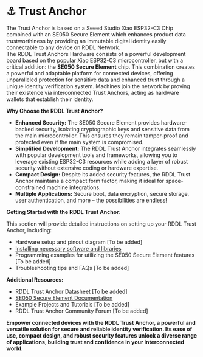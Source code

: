 # ⚓ Trust Anchor

The Trust Anchor is based on a Seeed Studio Xiao ESP32-C3 Chip combined with an SE050 Secure Element which enhances product data trustworthiness by providing an immutable digital identity easily connectable to any device on RDDL Network.\
The RDDL Trust Anchors Hardware consists of a powerful development board based on the popular Xiao ESP32-C3 microcontroller, but with a critical addition: the **SE050 Secure Element** chip. This combination creates a powerful and adaptable platform for connected devices, offering unparalleled protection for sensitive data and enhanced trust through a unique identity verification system. Machines join the network by proving their existence via interconnected Trust Anchors, acting as hardware wallets that establish their identity.

**Why Choose the RDDL Trust Anchor?**

* **Enhanced Security:** The SE050 Secure Element provides hardware-backed security, isolating cryptographic keys and sensitive data from the main microcontroller. This ensures they remain tamper-proof and protected even if the main system is compromised.
* **Simplified Development:** The RDDL Trust Anchor integrates seamlessly with popular development tools and frameworks, allowing you to leverage existing ESP32-C3 resources while adding a layer of robust security without extensive coding or hardware expertise.
* **Compact Design:** Despite its added security features, the RDDL Trust Anchor maintains a compact form factor, making it ideal for space-constrained machine integrations.
* **Multiple Applications:** Secure boot, data encryption, secure storage, user authentication, and more – the possibilities are endless!



**Getting Started with the RDDL Trust Anchor:**

This section will provide detailed instructions on setting up your RDDL Trust Anchor, including:

* Hardware setup and pinout diagram \[To be added]
* [Installing necessary software and libraries](https://github.com/rddl-network/trust-anchor-firmware)
* Programming examples for utilizing the SE050 Secure Element features \[To be added]
* Troubleshooting tips and FAQs \[To be added]

**Additional Resources:**

* RDDL Trust Anchor Datasheet \[To be added]
* [SE050 Secure Element Documentation](https://www.nxp.com/products/security-and-authentication/authentication/edgelock-se050-plug-and-trust-secure-element-family-enhanced-iot-security-with-high-flexibility:SE050)
* Example Projects and Tutorials \[To be added]
* RDDL Trust Anchor Community Forum \[To be added]

**Empower connected devices with the RDDL Trust Anchor, a powerful and versatile solution for secure and reliable identity verification. Its ease of use, compact design, and robust security features unlock a diverse range of applications, building trust and confidence in your interconnected world.**

<figure><img src="../../../.gitbook/assets/image (18).png" alt=""><figcaption></figcaption></figure>

